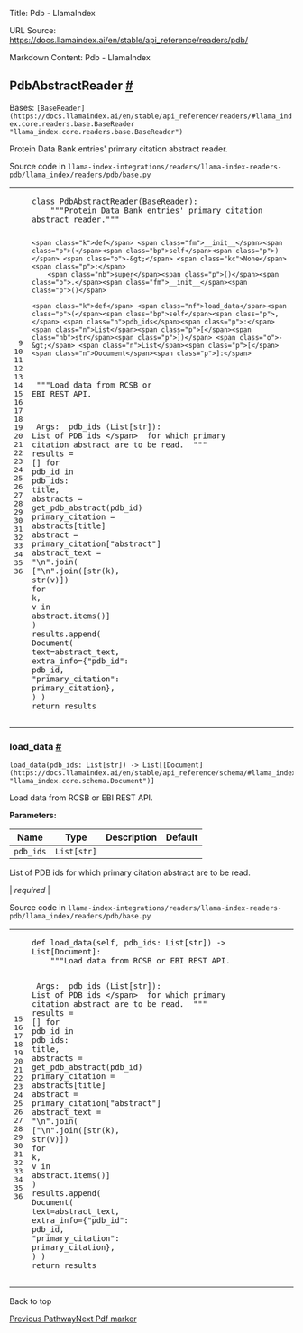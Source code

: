 Title: Pdb - LlamaIndex

URL Source: https://docs.llamaindex.ai/en/stable/api_reference/readers/pdb/

Markdown Content:
Pdb - LlamaIndex


PdbAbstractReader [#](https://docs.llamaindex.ai/en/stable/api_reference/readers/pdb/#llama_index.readers.pdb.PdbAbstractReader "Permanent link")
-------------------------------------------------------------------------------------------------------------------------------------------------

Bases: `[BaseReader](https://docs.llamaindex.ai/en/stable/api_reference/readers/#llama_index.core.readers.base.BaseReader "llama_index.core.readers.base.BaseReader")`

Protein Data Bank entries' primary citation abstract reader.

Source code in `llama-index-integrations/readers/llama-index-readers-pdb/llama_index/readers/pdb/base.py`

<table class="highlighttable"><tbody><tr><td class="linenos"><div class="linenodiv"><pre><span></span><span class="normal"> 9</span>
<span class="normal">10</span>
<span class="normal">11</span>
<span class="normal">12</span>
<span class="normal">13</span>
<span class="normal">14</span>
<span class="normal">15</span>
<span class="normal">16</span>
<span class="normal">17</span>
<span class="normal">18</span>
<span class="normal">19</span>
<span class="normal">20</span>
<span class="normal">21</span>
<span class="normal">22</span>
<span class="normal">23</span>
<span class="normal">24</span>
<span class="normal">25</span>
<span class="normal">26</span>
<span class="normal">27</span>
<span class="normal">28</span>
<span class="normal">29</span>
<span class="normal">30</span>
<span class="normal">31</span>
<span class="normal">32</span>
<span class="normal">33</span>
<span class="normal">34</span>
<span class="normal">35</span>
<span class="normal">36</span></pre></div></td><td class="code"><div><pre><span></span><code><span class="k">class</span> <span class="nc">PdbAbstractReader</span><span class="p">(</span><span class="n">BaseReader</span><span class="p">):</span>
<span class="w">    </span><span class="sd">"""Protein Data Bank entries' primary citation abstract reader."""</span>

    <span class="k">def</span> <span class="fm">__init__</span><span class="p">(</span><span class="bp">self</span><span class="p">)</span> <span class="o">-&gt;</span> <span class="kc">None</span><span class="p">:</span>
        <span class="nb">super</span><span class="p">()</span><span class="o">.</span><span class="fm">__init__</span><span class="p">()</span>

    <span class="k">def</span> <span class="nf">load_data</span><span class="p">(</span><span class="bp">self</span><span class="p">,</span> <span class="n">pdb_ids</span><span class="p">:</span> <span class="n">List</span><span class="p">[</span><span class="nb">str</span><span class="p">])</span> <span class="o">-&gt;</span> <span class="n">List</span><span class="p">[</span><span class="n">Document</span><span class="p">]:</span>
<span class="w">        </span><span class="sd">"""Load data from RCSB or EBI REST API.</span>

<span class="sd">        Args:</span>
<span class="sd">            pdb_ids (List[str]): List of PDB ids \</span>
<span class="sd">                for which primary citation abstract are to be read.</span>
<span class="sd">        """</span>
        <span class="n">results</span> <span class="o">=</span> <span class="p">[]</span>
        <span class="k">for</span> <span class="n">pdb_id</span> <span class="ow">in</span> <span class="n">pdb_ids</span><span class="p">:</span>
            <span class="n">title</span><span class="p">,</span> <span class="n">abstracts</span> <span class="o">=</span> <span class="n">get_pdb_abstract</span><span class="p">(</span><span class="n">pdb_id</span><span class="p">)</span>
            <span class="n">primary_citation</span> <span class="o">=</span> <span class="n">abstracts</span><span class="p">[</span><span class="n">title</span><span class="p">]</span>
            <span class="n">abstract</span> <span class="o">=</span> <span class="n">primary_citation</span><span class="p">[</span><span class="s2">"abstract"</span><span class="p">]</span>
            <span class="n">abstract_text</span> <span class="o">=</span> <span class="s2">"</span><span class="se">\n</span><span class="s2">"</span><span class="o">.</span><span class="n">join</span><span class="p">(</span>
                <span class="p">[</span><span class="s2">"</span><span class="se">\n</span><span class="s2">"</span><span class="o">.</span><span class="n">join</span><span class="p">([</span><span class="nb">str</span><span class="p">(</span><span class="n">k</span><span class="p">),</span> <span class="nb">str</span><span class="p">(</span><span class="n">v</span><span class="p">)])</span> <span class="k">for</span> <span class="n">k</span><span class="p">,</span> <span class="n">v</span> <span class="ow">in</span> <span class="n">abstract</span><span class="o">.</span><span class="n">items</span><span class="p">()]</span>
            <span class="p">)</span>
            <span class="n">results</span><span class="o">.</span><span class="n">append</span><span class="p">(</span>
                <span class="n">Document</span><span class="p">(</span>
                    <span class="n">text</span><span class="o">=</span><span class="n">abstract_text</span><span class="p">,</span>
                    <span class="n">extra_info</span><span class="o">=</span><span class="p">{</span><span class="s2">"pdb_id"</span><span class="p">:</span> <span class="n">pdb_id</span><span class="p">,</span> <span class="s2">"primary_citation"</span><span class="p">:</span> <span class="n">primary_citation</span><span class="p">},</span>
                <span class="p">)</span>
            <span class="p">)</span>
        <span class="k">return</span> <span class="n">results</span>
</code></pre></div></td></tr></tbody></table>

### load\_data [#](https://docs.llamaindex.ai/en/stable/api_reference/readers/pdb/#llama_index.readers.pdb.PdbAbstractReader.load_data "Permanent link")

```
load_data(pdb_ids: List[str]) -> List[[Document](https://docs.llamaindex.ai/en/stable/api_reference/schema/#llama_index.core.schema.Document "llama_index.core.schema.Document")]
```

Load data from RCSB or EBI REST API.

**Parameters:**

| Name | Type | Description | Default |
| --- | --- | --- | --- |
| `pdb_ids` | `List[str]` | 
List of PDB ids for which primary citation abstract are to be read.



 | _required_ |

Source code in `llama-index-integrations/readers/llama-index-readers-pdb/llama_index/readers/pdb/base.py`

<table class="highlighttable"><tbody><tr><td class="linenos"><div class="linenodiv"><pre><span></span><span class="normal">15</span>
<span class="normal">16</span>
<span class="normal">17</span>
<span class="normal">18</span>
<span class="normal">19</span>
<span class="normal">20</span>
<span class="normal">21</span>
<span class="normal">22</span>
<span class="normal">23</span>
<span class="normal">24</span>
<span class="normal">25</span>
<span class="normal">26</span>
<span class="normal">27</span>
<span class="normal">28</span>
<span class="normal">29</span>
<span class="normal">30</span>
<span class="normal">31</span>
<span class="normal">32</span>
<span class="normal">33</span>
<span class="normal">34</span>
<span class="normal">35</span>
<span class="normal">36</span></pre></div></td><td class="code"><div><pre><span></span><code><span class="k">def</span> <span class="nf">load_data</span><span class="p">(</span><span class="bp">self</span><span class="p">,</span> <span class="n">pdb_ids</span><span class="p">:</span> <span class="n">List</span><span class="p">[</span><span class="nb">str</span><span class="p">])</span> <span class="o">-&gt;</span> <span class="n">List</span><span class="p">[</span><span class="n">Document</span><span class="p">]:</span>
<span class="w">    </span><span class="sd">"""Load data from RCSB or EBI REST API.</span>

<span class="sd">    Args:</span>
<span class="sd">        pdb_ids (List[str]): List of PDB ids \</span>
<span class="sd">            for which primary citation abstract are to be read.</span>
<span class="sd">    """</span>
    <span class="n">results</span> <span class="o">=</span> <span class="p">[]</span>
    <span class="k">for</span> <span class="n">pdb_id</span> <span class="ow">in</span> <span class="n">pdb_ids</span><span class="p">:</span>
        <span class="n">title</span><span class="p">,</span> <span class="n">abstracts</span> <span class="o">=</span> <span class="n">get_pdb_abstract</span><span class="p">(</span><span class="n">pdb_id</span><span class="p">)</span>
        <span class="n">primary_citation</span> <span class="o">=</span> <span class="n">abstracts</span><span class="p">[</span><span class="n">title</span><span class="p">]</span>
        <span class="n">abstract</span> <span class="o">=</span> <span class="n">primary_citation</span><span class="p">[</span><span class="s2">"abstract"</span><span class="p">]</span>
        <span class="n">abstract_text</span> <span class="o">=</span> <span class="s2">"</span><span class="se">\n</span><span class="s2">"</span><span class="o">.</span><span class="n">join</span><span class="p">(</span>
            <span class="p">[</span><span class="s2">"</span><span class="se">\n</span><span class="s2">"</span><span class="o">.</span><span class="n">join</span><span class="p">([</span><span class="nb">str</span><span class="p">(</span><span class="n">k</span><span class="p">),</span> <span class="nb">str</span><span class="p">(</span><span class="n">v</span><span class="p">)])</span> <span class="k">for</span> <span class="n">k</span><span class="p">,</span> <span class="n">v</span> <span class="ow">in</span> <span class="n">abstract</span><span class="o">.</span><span class="n">items</span><span class="p">()]</span>
        <span class="p">)</span>
        <span class="n">results</span><span class="o">.</span><span class="n">append</span><span class="p">(</span>
            <span class="n">Document</span><span class="p">(</span>
                <span class="n">text</span><span class="o">=</span><span class="n">abstract_text</span><span class="p">,</span>
                <span class="n">extra_info</span><span class="o">=</span><span class="p">{</span><span class="s2">"pdb_id"</span><span class="p">:</span> <span class="n">pdb_id</span><span class="p">,</span> <span class="s2">"primary_citation"</span><span class="p">:</span> <span class="n">primary_citation</span><span class="p">},</span>
            <span class="p">)</span>
        <span class="p">)</span>
    <span class="k">return</span> <span class="n">results</span>
</code></pre></div></td></tr></tbody></table>

Back to top

[Previous Pathway](https://docs.llamaindex.ai/en/stable/api_reference/readers/pathway/)[Next Pdf marker](https://docs.llamaindex.ai/en/stable/api_reference/readers/pdf_marker/)
